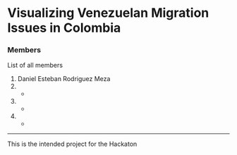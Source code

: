 # Visualizing Venezuelan Migration Issues in **Colombia**

### Members
List of all members


1) Daniel Esteban Rodriguez Meza
2) *
3) *
4) *

---
This is the intended project for the Hackaton